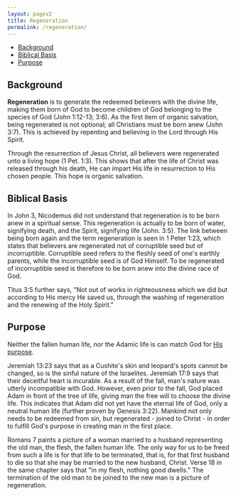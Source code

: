 ```yaml
---
layout: pagev2
title: Regeneration
permalink: /regeneration/
---
```

- [Background](#background)
- [Biblical Basis](#biblical-basis)
- [Purpose](#purpose)

## Background

**Regeneration** is to generate the redeemed believers with the divine life, making them born of God to become children of God belonging to the species of God (John 1:12-13; 3:6). As the first item of organic salvation, being regenerated is not optional; all Christians must be born anew (John 3:7). This is achieved by repenting and believing in the Lord through His Spirit.

Through the resurrection of Jesus Christ, all believers were regenerated unto a living hope (1 Pet. 1:3). This shows that after the life of Christ was released through his death, He can impart His life in resurrection to His chosen people. This hope is organic salvation.

## Biblical Basis

In John 3, Nicodemus did not understand that regeneration is to be born anew in a spiritual sense. This regeneration is actually to be born of water, signifying death, and the Spirit, signifying life (John. 3:5). The link between being born again and the term regeneration is seen in 1 Peter 1:23, which states that believers are regenerated not of corruptible seed but of incorruptible. Corruptible seed refers to the fleshly seed of one's earthly parents, while the incorruptible seed is of God Himself. To be regenerated of incorruptible seed is therefore to be born anew into the divine race of God. 

Titus 3:5 further says, "Not out of works in righteousness which we did but according to His mercy He saved us, through the washing of regeneration and the renewing of the Holy Spirit."

## Purpose 

Neither the fallen human life, nor the Adamic life is can match God for [His purpose](../gods_economy). 

Jeremiah 13:23 says that as a Cushite's skin and leopard's spots cannot be changed, so is the sinful nature of the Israelites. Jeremiah 17:9 says that their deceitful heart is incurable. As a result of the fall, man's nature was utterly incompatible with God. However, even prior to the fall, God placed Adam in front of the tree of life, giving man the free will to choose the divine life. This indicates that Adam did not yet have the eternal life of God, only a neutral human life (further proven by Genesis 3:22). Mankind not only needs to be redeemed from sin, but regenerated - joined to Christ - in order to fulfill God's purpose in creating man in the first place.

Romans 7 paints a picture of a woman married to a husband representing the old man, the flesh, the fallen human life. The only way for us to be freed from such a life is for that life to be terminated, that is, for that first husband to die so that she may be married to the new husband, Christ. Verse 18 in the same chapter says that "in my flesh, nothing good dwells." The termination of the old man to be joined to the new man is a picture of regeneration.